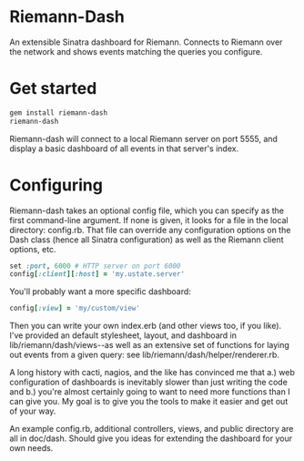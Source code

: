 Riemann-Dash
============

An extensible Sinatra dashboard for Riemann. Connects to Riemann over the
network and shows events matching the queries you configure.

Get started
==========

``` bash
gem install riemann-dash
riemann-dash
```

Riemann-dash will connect to a local Riemann server on port 5555, and display a
basic dashboard of all events in that server's index.

Configuring
===========

Riemann-dash takes an optional config file, which you can specify as the first
command-line argument. If none is given, it looks for a file in the local
directory: config.rb. That file can override any configuration options on the
Dash class (hence all Sinatra configuration) as well as the Riemann client
options, etc.

``` ruby
set :port, 6000 # HTTP server on port 6000
config[:client][:host] = 'my.ustate.server'
```

You'll probably want a more specific dashboard:

``` ruby
config[:view] = 'my/custom/view'
```

Then you can write your own index.erb (and other views too, if you like). I've
provided an default stylesheet, layout, and dashboard in
lib/riemann/dash/views--as well as an extensive set of functions for laying out
events from a given query: see lib/riemann/dash/helper/renderer.rb.

A long history with cacti, nagios, and the like has convinced me that a.) web
configuration of dashboards is inevitably slower than just writing the code and
b.) you're almost certainly going to want to need more functions than I can
give you. My goal is to give you the tools to make it easier and get out of
your way.

An example config.rb, additional controllers, views, and public directory are
all in doc/dash. Should give you ideas for extending the dashboard for your own
needs.
